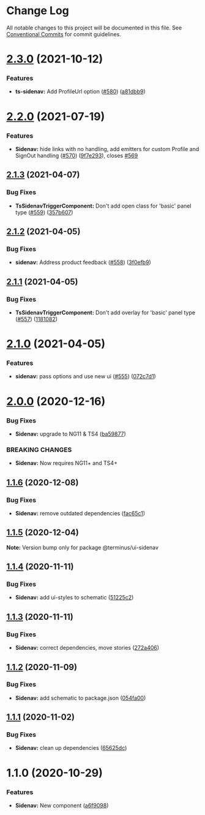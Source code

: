 # Change Log

All notable changes to this project will be documented in this file.
See [Conventional Commits](https://conventionalcommits.org) for commit guidelines.

# [2.3.0](https://github.com/GetTerminus/terminus-oss/compare/@terminus/ui-sidenav@2.2.0...@terminus/ui-sidenav@2.3.0) (2021-10-12)


### Features

* **ts-sidenav:** Add ProfileUrl option ([#580](https://github.com/GetTerminus/terminus-oss/issues/580)) ([a81dbb9](https://github.com/GetTerminus/terminus-oss/commit/a81dbb940964e1d0f43610a0678259dce55e4801))





# [2.2.0](https://github.com/GetTerminus/terminus-oss/compare/@terminus/ui-sidenav@2.1.3...@terminus/ui-sidenav@2.2.0) (2021-07-19)


### Features

* **Sidenav:** hide links with no handling, add emitters for custom Profile and SignOut handling ([#570](https://github.com/GetTerminus/terminus-oss/issues/570)) ([9f7e293](https://github.com/GetTerminus/terminus-oss/commit/9f7e29305ed8cfdf0bdde61b713b535641fa4d91)), closes [#569](https://github.com/GetTerminus/terminus-oss/issues/569)





## [2.1.3](https://github.com/GetTerminus/terminus-oss/compare/@terminus/ui-sidenav@2.1.2...@terminus/ui-sidenav@2.1.3) (2021-04-07)


### Bug Fixes

* **TsSidenavTriggerComponent:** Don't add open class for 'basic' panel type ([#559](https://github.com/GetTerminus/terminus-oss/issues/559)) ([357b607](https://github.com/GetTerminus/terminus-oss/commit/357b6076ba9248487b6ba4ca396204de8b6e0dd6))





## [2.1.2](https://github.com/GetTerminus/terminus-oss/compare/@terminus/ui-sidenav@2.1.1...@terminus/ui-sidenav@2.1.2) (2021-04-05)


### Bug Fixes

* **sidenav:** Address product feedback ([#558](https://github.com/GetTerminus/terminus-oss/issues/558)) ([3f0efb9](https://github.com/GetTerminus/terminus-oss/commit/3f0efb901e6f9d4ed1c4efd7bbe80a6b40958a9f))





## [2.1.1](https://github.com/GetTerminus/terminus-oss/compare/@terminus/ui-sidenav@2.1.0...@terminus/ui-sidenav@2.1.1) (2021-04-05)


### Bug Fixes

* **TsSidenavTriggerComponent:** Don't add overlay for 'basic' panel type ([#557](https://github.com/GetTerminus/terminus-oss/issues/557)) ([1181082](https://github.com/GetTerminus/terminus-oss/commit/1181082c5ecd51779877a12bf7c57baf251e0814))





# [2.1.0](https://github.com/GetTerminus/terminus-oss/compare/@terminus/ui-sidenav@2.0.0...@terminus/ui-sidenav@2.1.0) (2021-04-05)


### Features

* **sidenav:** pass options and use new ui ([#555](https://github.com/GetTerminus/terminus-oss/issues/555)) ([072c7d1](https://github.com/GetTerminus/terminus-oss/commit/072c7d13e4aa989ecf70cd9be33e96f86291b6f6))





# [2.0.0](https://github.com/GetTerminus/terminus-oss/compare/@terminus/ui-sidenav@1.1.6...@terminus/ui-sidenav@2.0.0) (2020-12-16)


### Bug Fixes

* **Sidenav:** upgrade to NG11 & TS4 ([ba59877](https://github.com/GetTerminus/terminus-oss/commit/ba59877101ebfdde296099ab3577bef6be6cdb73))


### BREAKING CHANGES

* **Sidenav:** Now requires NG11+ and TS4+





## [1.1.6](https://github.com/GetTerminus/terminus-oss/compare/@terminus/ui-sidenav@1.1.5...@terminus/ui-sidenav@1.1.6) (2020-12-08)


### Bug Fixes

* **Sidenav:** remove outdated dependencies ([fac65c1](https://github.com/GetTerminus/terminus-oss/commit/fac65c188012929467c9a71434aeaa2160219897))





## [1.1.5](https://github.com/GetTerminus/terminus-oss/compare/@terminus/ui-sidenav@1.1.4...@terminus/ui-sidenav@1.1.5) (2020-12-04)

**Note:** Version bump only for package @terminus/ui-sidenav





## [1.1.4](https://github.com/GetTerminus/terminus-oss/compare/@terminus/ui-sidenav@1.1.3...@terminus/ui-sidenav@1.1.4) (2020-11-11)


### Bug Fixes

* **Sidenav:** add ui-styles to schematic ([51225c2](https://github.com/GetTerminus/terminus-oss/commit/51225c27d61bdd5f0a49b18bd5e1cd1a56bedbc0))





## [1.1.3](https://github.com/GetTerminus/terminus-oss/compare/@terminus/ui-sidenav@1.1.2...@terminus/ui-sidenav@1.1.3) (2020-11-11)


### Bug Fixes

* **Sidenav:** correct dependencies, move stories ([272a406](https://github.com/GetTerminus/terminus-oss/commit/272a406d43440e501da05f7441e900b2761ba368))





## [1.1.2](https://github.com/GetTerminus/terminus-oss/compare/@terminus/ui-sidenav@1.1.1...@terminus/ui-sidenav@1.1.2) (2020-11-09)


### Bug Fixes

* **Sidenav:** add schematic to package.json ([054fa00](https://github.com/GetTerminus/terminus-oss/commit/054fa007d8b8bd6f078bbe81413254c483e1d38b))





## [1.1.1](https://github.com/GetTerminus/terminus-oss/compare/@terminus/ui-sidenav@1.1.0...@terminus/ui-sidenav@1.1.1) (2020-11-02)


### Bug Fixes

* **Sidenav:** clean up dependencies ([65625dc](https://github.com/GetTerminus/terminus-oss/commit/65625dc7a84235ed0a0734d941dc9c95528f2c42))





# 1.1.0 (2020-10-29)


### Features

* **Sidenav:** New component ([a6f9098](https://github.com/GetTerminus/terminus-oss/commit/a6f9098c99a0edd976c9df62ddb623358a404d47))
